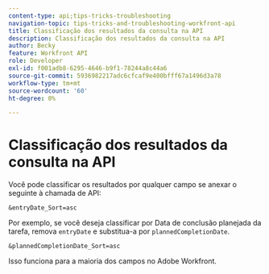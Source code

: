```yaml
---
content-type: api;tips-tricks-troubleshooting
navigation-topic: tips-tricks-and-troubleshooting-workfront-api
title: Classificação dos resultados da consulta na API
description: Classificação dos resultados da consulta na API
author: Becky
feature: Workfront API
role: Developer
exl-id: f001adb8-6295-4646-b9f1-78244a8c44a6
source-git-commit: 5936982217adc6cfcaf9e400bfff67a1496d3a78
workflow-type: tm+mt
source-wordcount: '60'
ht-degree: 0%

---
```



# Classificação dos resultados da consulta na API

Você pode classificar os resultados por qualquer campo se anexar o seguinte à chamada de API:

```
&entryDate_Sort=asc
```

Por exemplo, se você deseja classificar por Data de conclusão planejada da tarefa, remova `entryDate` e substitua-a por `plannedCompletionDate`.

```
&plannedCompletionDate_Sort=asc
```

Isso funciona para a maioria dos campos no Adobe Workfront.
